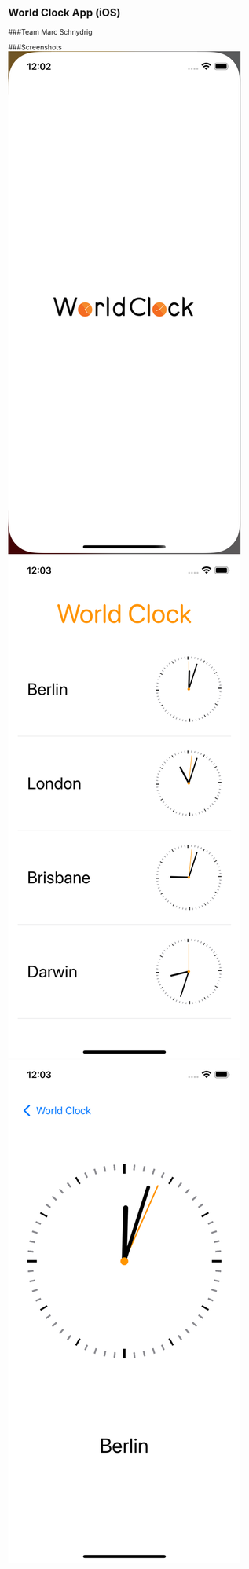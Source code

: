 ## World Clock App (iOS)

###Team
Marc Schnydrig

###Screenshots
![image](https://github.com/marcschny/WorldClockApp/blob/master/WorldClock/screenshots/screenshot1.png)
![image](https://github.com/marcschny/WorldClockApp/blob/master/WorldClock/screenshots/screenshot2.png)
![image](https://github.com/marcschny/WorldClockApp/blob/master/WorldClock/screenshots/screenshot3.png)



